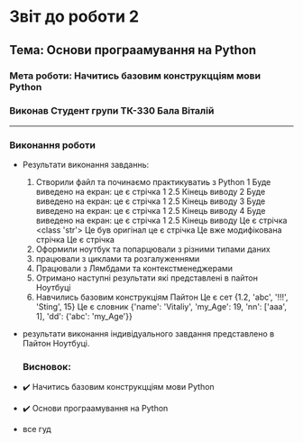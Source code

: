 # Звіт до роботи 2
## Тема: Основи програамування на Python
### Мета роботи: Начитись базовим конструкцціям мови Python
### Виконав Студент групи ТК-330 Бала Віталій
---
### Виконання роботи
- Результати виконання завданнь:
    1. Створили файл та починаємо практикуватиь з Python
    1 Буде виведено на екран: це є стрічка 1 2.5 Кінець виводу
2 Буде виведено на екран: це є стрічка 1 2.5 Кінець виводу
3 Буде виведено на екран: це є стрічка 1 2.5 Кінець виводу
4 Буде виведено на екран: це є стрічка 1 2.5 Кінець виводу
Це є стрічка <class 'str'>
Це був оригінал це є стрічка Це вже модифікована стрічка Це є стрічка
    2. Оформили ноутбук та попарцювали з різними типами даних
    3. працювали з циклами та розгалуженнями
    4. Працювали з Лямбдами та контекстменеджерами
    5. Отримано наступні результати які представлені в пайтон Ноутбуці
    6. Навчились базовим конструкціям Пайтон
    Це є сет {1.2, 'abc', '!!!', 'Sting', 15}
Це є словник {'name': 'Vitaliy', 'my_Age': 19, 'nn': ['aaa', 1], 'dd': {'abc': 'my_Age'}}

- результати виконання індивідуального завдання представлено в Пайтон Ноутбуці.
    ### Висновок: 

- :heavy_check_mark: Начитись базовим конструкцціям мови Python
- :heavy_check_mark: Основи програамування на Python
- все гуд
